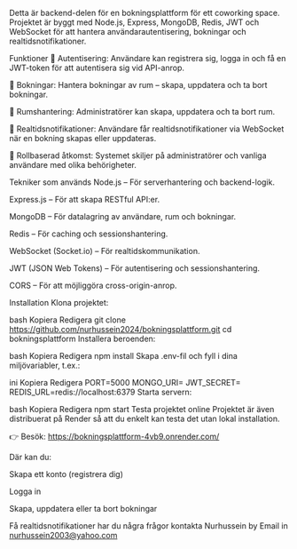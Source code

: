 Detta är backend-delen för en bokningsplattform för ett coworking space. Projektet är byggt med Node.js, Express, MongoDB, Redis, JWT och WebSocket för att hantera användarautentisering, bokningar och realtidsnotifikationer.

Funktioner
🔐 Autentisering: Användare kan registrera sig, logga in och få en JWT-token för att autentisera sig vid API-anrop.

📅 Bokningar: Hantera bokningar av rum – skapa, uppdatera och ta bort bokningar.

🏢 Rumshantering: Administratörer kan skapa, uppdatera och ta bort rum.

📡 Realtidsnotifikationer: Användare får realtidsnotifikationer via WebSocket när en bokning skapas eller uppdateras.

👥 Rollbaserad åtkomst: Systemet skiljer på administratörer och vanliga användare med olika behörigheter.

Tekniker som används
Node.js – För serverhantering och backend-logik.

Express.js – För att skapa RESTful API:er.

MongoDB – För datalagring av användare, rum och bokningar.

Redis – För caching och sessionshantering.

WebSocket (Socket.io) – För realtidskommunikation.

JWT (JSON Web Tokens) – För autentisering och sessionshantering.

CORS – För att möjliggöra cross-origin-anrop.

Installation
Klona projektet:

bash
Kopiera
Redigera
git clone https://github.com/nurhussein2024/bokningsplattform.git
cd bokningsplattform
Installera beroenden:

bash
Kopiera
Redigera
npm install
Skapa .env-fil och fyll i dina miljövariabler, t.ex.:

ini
Kopiera
Redigera
PORT=5000
MONGO_URI=<din-mongodb-url>
JWT_SECRET=<ditt-hemliga-token>
REDIS_URL=redis://localhost:6379
Starta servern:

bash
Kopiera
Redigera
npm start
Testa projektet online 
Projektet är även distribuerat på Render så att du enkelt kan testa det utan lokal installation.

👉 Besök: https://bokningsplattform-4vb9.onrender.com/

Där kan du:

Skapa ett konto (registrera dig)

Logga in

Skapa, uppdatera eller ta bort bokningar

Få realtidsnotifikationer
 har du några frågor kontakta Nurhussein by Email in     nurhussein2003@yahoo.com
 
